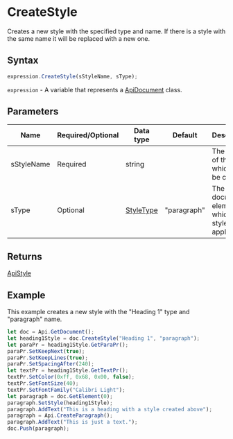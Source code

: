 # CreateStyle

Creates a new style with the specified type and name. If there is a style with the same name it will be replaced with a new one.

## Syntax

```javascript
expression.CreateStyle(sStyleName, sType);
```

`expression` - A variable that represents a [ApiDocument](../ApiDocument.md) class.

## Parameters

| **Name** | **Required/Optional** | **Data type** | **Default** | **Description** |
| ------------- | ------------- | ------------- | ------------- | ------------- |
| sStyleName | Required | string |  | The name of the style which will be created. |
| sType | Optional | [StyleType](../../Enumeration/StyleType.md) | "paragraph" | The document element which the style will be applied to. |

## Returns

[ApiStyle](../../ApiStyle/ApiStyle.md)

## Example

This example creates a new style with the "Heading 1" type and "paragraph" name.

```javascript editor-
let doc = Api.GetDocument();
let heading1Style = doc.CreateStyle("Heading 1", "paragraph");
let paraPr = heading1Style.GetParaPr();
paraPr.SetKeepNext(true);
paraPr.SetKeepLines(true);
paraPr.SetSpacingAfter(240);
let textPr = heading1Style.GetTextPr();
textPr.SetColor(0xff, 0x68, 0x00, false);
textPr.SetFontSize(40);
textPr.SetFontFamily("Calibri Light");
let paragraph = doc.GetElement(0);
paragraph.SetStyle(heading1Style);
paragraph.AddText("This is a heading with a style created above");
paragraph = Api.CreateParagraph();
paragraph.AddText("This is just a text.");
doc.Push(paragraph);
```
